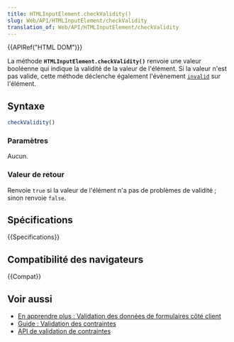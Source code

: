 ```yaml
---
title: HTMLInputElement.checkValidity()
slug: Web/API/HTMLInputElement/checkValidity
translation_of: Web/API/HTMLInputElement/checkValidity
---
```


{{APIRef("HTML DOM")}}

La méthode **`HTMLInputElement.checkValidity()`** renvoie une valeur booléenne qui indique la validité de la valeur de l'élément. Si la valeur n'est pas valide, cette méthode déclenche également l'évènement [`invalid`](/fr/docs/Web/API/HTMLInputElement/invalid_event) sur l'élément.

## Syntaxe

```js
checkValidity()
```

### Paramètres

Aucun.

### Valeur de retour

Renvoie `true` si la valeur de l'élément n'a pas de problèmes de validité&nbsp;; sinon renvoie `false`.

## Spécifications

{{Specifications}}

## Compatibilité des navigateurs

{{Compat}}

## Voir aussi

- [En apprendre plus&nbsp;: Validation des données de formulaires côté client](/fr/docs/Learn/Forms/Form_validation)
- [Guide&nbsp;: Validation des contraintes](/fr/docs/Web/Guide/HTML/Constraint_validation)
- [API de validation de contraintes](/fr/docs/Web/API/Constraint_validation)
